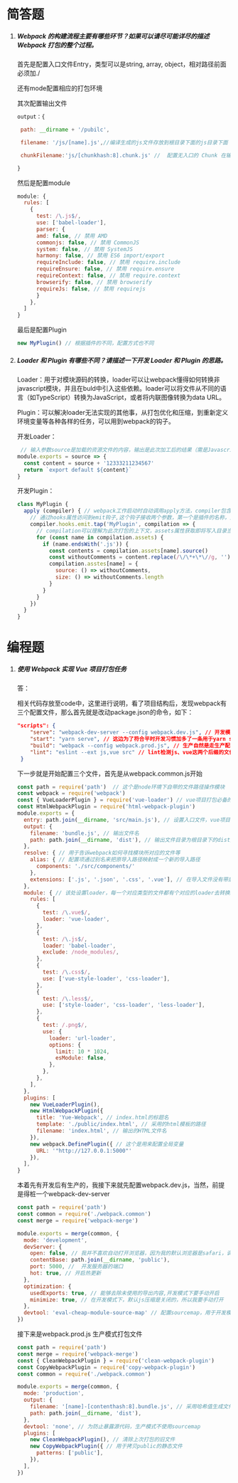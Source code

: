 # 简答题

1. ##### Webpack 的构建流程主要有哪些环节？如果可以请尽可能详尽的描述 Webpack 打包的整个过程。

   首先是配置入口文件Entry，类型可以是string, array, object，相对路径前面必须加./

   还有mode配置相应的打包环境

   其次配置输出文件

   ```javascript
   output：{
   
   	path: __dirname + '/pubilc',
   
   	filename: '/js/[name].js',//编译生成的js文件存放到根目录下面的js目录下面
   
   	chunkFilename:'js/[chunkhash:8].chunk.js' //  配置无入口的 Chunk 在输出时的文件名称
   
   }
   ```

   然后是配置module

   ```javascript
   module: {
     rules: [
       {
         test: /\.js$/,
         use: ['babel-loader'],
         parser: {
         amd: false, // 禁用 AMD
         commonjs: false, // 禁用 CommonJS
         system: false, // 禁用 SystemJS
         harmony: false, // 禁用 ES6 import/export
         requireInclude: false, // 禁用 require.include
         requireEnsure: false, // 禁用 require.ensure
         requireContext: false, // 禁用 require.context
         browserify: false, // 禁用 browserify
         requireJs: false, // 禁用 requirejs
         }
       },
     ]
   }
   ```

   最后是配置Plugin

   ```javascript
   new MyPlugin() // 根据插件的不同，配置方式也不同
   ```

   

2. ##### Loader 和 Plugin 有哪些不同？请描述一下开发 Loader 和 Plugin 的思路。

   Loader：用于对模块源码的转换，loader可以让webpack懂得如何转换非javascript模块，并且在buld中引入这些依赖。loader可以将文件从不同的语言（如TypeScript）转换为JavaScript，或者将内联图像转换为data URL。

   Plugin：可以解决loader无法实现的其他事，从打包优化和压缩，到重新定义环境变量等各种各样的任务，可以用到webpack的钩子。

   开发Loader：

   ```javascript
    // 输入参数source是加载的资源文件的内容，输出是此次加工后的结果（需是Javascript代码）
   module.exports = source => {
     const content = source + '12333211234567'
     return `export default ${content}`
   }
   ```

   开发Plugin：

   ```javascript
   class MyPlugin {
     apply (compiler) { // webpack工作启动时自动调用apply方法，compiler包含了所有的配置信息
       // 通过hooks属性访问到emit钩子,这个钩子接收两个参数，第一个是插件的名称，第二个是挂载到钩子上的函数
       compiler.hooks.emit.tap('MyPlugin', compilation => {
         // compilation可以理解为此次打包的上下文，assets属性获取即将写入目录当中的资源文件信息，是个对象，键名是每个文件的名称
         for (const name in compilation.assets) {
           if (name.endsWith('.js')) {
             const contents = compilation.assets[name].source()
             const withoutComments = content.replace(/\/\*+\*\//g, '')
             compilation.asstes[name] = {
               source: () => withoutComments,
               size: () => withoutComments.length
             }
           }
         }
       })
     }
   }
   ```

   

# 编程题

1. ##### 使用 Webpack 实现 Vue 项目打包任务

   答：

   相关代码存放至code中，这里进行说明，看了项目结构后，发现webpack有三个配置文件，那么首先就是改动package.json的命令，如下：

   ```json
   "scripts": {
       "serve": "webpack-dev-server --config webpack.dev.js", // 开发模式走dev.js的配置文件
       "start": "yarn serve", // 这边为了符合平时开发习惯加多了一条用于yarn start
       "build": "webpack --config webpack.prod.js", // 生产自然是走生产配置文件prod.js了
       "lint": "eslint --ext js,vue src" // lint检测js、vue这两个后缀的文件
    }
   ```

   下一步就是开始配置三个文件，首先是从webpack.common.js开始

   ```javascript
   const path = require('path')  // 这个是node环境下自带的文件路径操作模块
   const webpack = require('webpack')
   const { VueLoaderPlugin } = require('vue-loader') // vue项目打包必备的一个插件
   const HtmlWebpackPlugin = require('html-webpack-plugin')
   module.exports = {
     entry: path.join(__dirname, 'src/main.js'), // 设置入口文件，vue项目中默认根目录src内的main.js
     output: {
       filename: 'bundle.js', // 输出文件名
       path: path.join(__dirname, 'dist'), // 输出文件目录为根目录下的dist文件夹内
     },
     resolve: { // 用于告诉webpack如何寻找模块所对应的文件等
       alias: { // 配置项通过别名来把原导入路径映射成一个新的导入路径
         components: './src/components/'
       },
       extensions: ['.js', '.json', '.css', '.vue'], // 在导入文件没有带后缀时，设置可以忽略的文件名后缀
     },
     module: { // 该处设置loader，每一个对应类型的文件都有个对应的loader去转换编译
       rules: [
         {
           test: /\.vue$/,
           loader: 'vue-loader',
         },
         {
           test: /\.js$/,
           loader: 'babel-loader',
           exclude: /node_modules/,
         },
         {
           test: /\.css$/,
           use: ['vue-style-loader', 'css-loader'],
         },
         {
           test: /\.less$/,
           use: ['style-loader', 'css-loader', 'less-loader'],
         },
         {
           test: /.png$/,
           use: {
             loader: 'url-loader',
             options: {
               limit: 10 * 1024,
               esModule: false,
             },
           },
         },
       ],
     },
     plugins: [
       new VueLoaderPlugin(),
       new HtmlWebpackPlugin({
         title: 'Yue-Webpack', // index.html的标题名
         template: './public/index.html', // 采用的html模板的路径
         filename: 'index.html', // 输出的HTML文件名
       }),
       new webpack.DefinePlugin({ // 这个是用来配置全局变量
         URL: '"http://127.0.0.1:5000"'
       }),
     ],
   }
   ```

   

   本着先有开发后有生产的，我接下来就先配置webpack.dev.js，当然，前提是得桩一个webpack-dev-server

   ```javascript
   const path = require('path')
   const common = require('./webpack.common')
   const merge = require('webpack-merge')
   
   module.exports = merge(common, {
     mode: 'development',
     devServer: {
       open: false, // 我并不喜欢自动打开浏览器，因为我的默认浏览器是safari，调试不是很方便，一般用谷歌
       contentBase: path.join(__dirname, 'public'),
       port: 5000, //  开发服务器的端口
       hot: true, // 开启热更新
     },
     optimization: {
       usedExports: true, // 能够去除未使用的导出内容,开发模式下要手动开启
       minimize: true, // 在开发模式下，默认js压缩是关闭的，所以我要手动打开
     },
     devtool: 'eval-cheap-module-source-map' // 配置sourcemap，用于开发模式下快速定位错误
   })
   ```

   接下来是webpack.prod.js 生产模式打包文件

   ```javascript
   const path = require('path')
   const merge = require('webpack-merge')
   const { CleanWebpackPlugin } = require('clean-webpack-plugin')
   const CopyWebpackPlugin = require('copy-webpack-plugin')
   const common = require('./webpack.common')
   
   module.exports = merge(common, {
     mode: 'production',
     output: {
       filename: '[name]-[contenthash:8].bundle.js', // 采用哈希值生成文件
       path: path.join(__dirname, 'dist'),
     },
     devtool: 'none', // 为防止暴露源代码，生产模式不使用sourcemap
     plugins: [
       new CleanWebpackPlugin(), // 清除上次打包的旧文件
       new CopyWebpackPlugin({ // 用于拷贝public的静态文件
         patterns: ['public'],
       }),
     ],
   })
   
   ```

   





